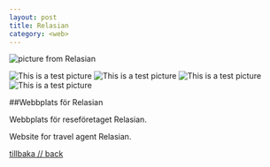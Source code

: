 ```yaml
---
layout: post
title: Relasian
category: <web>
---
```


![picture from Relasian]({{site.url}}/images/rela1.png)

![This is a test picture]({{site.url}}/images/rela1.png)
![This is a test picture]({{site.url}}/images/rela2.png)
![This is a test picture]({{site.url}}/images/rela3.png)
![This is a test picture]({{site.url}}/images/rela4.png)

##Webbplats för Relasian


Webbplats för reseföretaget Relasian.

Website for travel agent Relasian. 

[tillbaka // back]({{site.url}})

